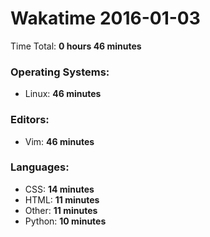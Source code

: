 # Wakatime 2016-01-03

Time Total: **0 hours 46 minutes**

### Operating Systems:
- Linux: **46 minutes** 

### Editors:
- Vim: **46 minutes** 

### Languages:
- CSS: **14 minutes** 
- HTML: **11 minutes** 
- Other: **11 minutes** 
- Python: **10 minutes** 

